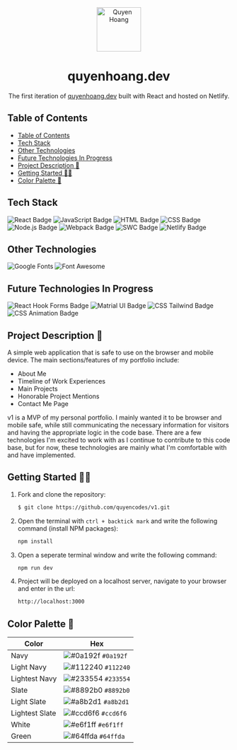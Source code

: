 <div align="center">
  <img src="https://user-images.githubusercontent.com/104607182/198861294-a3c1a341-0f11-4cdd-bba1-c4a254c40fc6.png" alt="Quyen Hoang" style="margin-bottom: 0" width="100">
  <h1 align="center">
    quyenhoang.dev
  </h1>
</div>
<p align="center">
  The first iteration of <a href="https://quyenhoang.dev" target="_blank"> quyenhoang.dev</a> built with <a ref="https://react.dev/" target="_blank">React</a> and hosted on <a ref="https://www.netlify.com/" target="_blank">Netlify</a>.
</p>

## Table of Contents
- [Table of Contents](#table-of-contents)
- [Tech Stack](#tech-stack)
- [Other Technologies](#other-technologies)
- [Future Technologies In Progress](#future-technologies-in-progress)
- [Project Description 📝](#project-description-)
- [Getting Started 🧑‍🍳](#getting-started-)
- [Color Palette 🎨](#color-palette-)

## Tech Stack
<div align="left" width="100%">
  <img src="https://img.shields.io/badge/react-%2320232a.svg?style=for-the-badge&logo=react&logoColor=%2361DAFB" alt="React Badge"/>
  <img src="https://img.shields.io/badge/JavaScript-F7DF1E.svg?style=for-the-badge&logo=JavaScript&logoColor=black" alt="JavaScript Badge"/>
  <img src="https://img.shields.io/badge/HTML5-E34F26.svg?style=for-the-badge&logo=HTML5&logoColor=white" alt="HTML Badge"/>
  <img src="https://img.shields.io/badge/CSS3-1572B6.svg?style=for-the-badge&logo=CSS3&logoColor=white" alt="CSS Badge"/>
  <img src="https://img.shields.io/badge/node.js-6DA55F?style=for-the-badge&logo=node.js&logoColor=white" alt="Node.js Badge"/>
  <img src="https://img.shields.io/badge/Webpack-8DD6F9.svg?style=for-the-badge&logo=Webpack&logoColor=black" alt="Webpack Badge"/>
  <img src="https://img.shields.io/badge/SWC-FFFFFF.svg?style=for-the-badge&logo=SWC&logoColor=black" alt="SWC Badge"/>
  <img src="https://img.shields.io/badge/Netlify-00C7B7.svg?style=for-the-badge&logo=Netlify&logoColor=white" alt="Netlify Badge"/>
</div>

## Other Technologies
<div>
  <img src="https://img.shields.io/badge/Google%20Fonts-4285F4.svg?style=for-the-badge&logo=Google-Fonts&logoColor=white" alt="Google Fonts"/>
  <img src="https://img.shields.io/badge/Font%20Awesome-528DD7.svg?style=for-the-badge&logo=Font-Awesome&logoColor=white" alt="Font Awesome"/>
</div>

## Future Technologies In Progress
<div>
  <img src="https://img.shields.io/badge/React%20Hook%20Form-EC5990.svg?style=for-the-badge&logo=React-Hook-Form&logoColor=white" alt="React Hook Forms Badge"/>
  <img src="https://img.shields.io/badge/MUI-007FFF.svg?style=for-the-badge&logo=MUI&logoColor=white" alt="Matrial UI Badge"/>
  <img src="https://img.shields.io/badge/Tailwind%20CSS-06B6D4.svg?style=for-the-badge&logo=Tailwind-CSS&logoColor=white" alt="CSS Tailwind Badge"/>
  <img src="https://img.shields.io/badge/CSS_Scroll_Animations-1572B6.svg?style=for-the-badge&logo=CSS3&logoColor=white" alt="CSS Animation Badge"/>
</div>

## Project Description 📝
A simple web application that is safe to use on the browser and mobile device. The main sections/features of my portfolio include:

- About Me
- Timeline of Work Experiences
- Main Projects
- Honorable Project Mentions
- Contact Me Page

v1 is a MVP of my personal portfolio. I mainly wanted it to be browser and mobile safe, while still communicating the necessary information for visitors and having the appropriate logic in the code base. There are a few technologies I'm excited to work with as I continue to contribute to this code base, but for now, these technologies are mainly what I'm comfortable with and have implemented.

## Getting Started 🧑‍🍳
1. Fork and clone the repository:
   ```bash
   $ git clone https://github.com/quyencodes/v1.git
   ```
2. Open the terminal with `ctrl + backtick mark` and write the following command (install NPM packages):
   ```bash
   npm install
   ```
3. Open a seperate terminal window and write the following command:
   ```bash
   npm run dev
   ```
4. Project will be deployed on a localhost server, navigate to your browser and enter in the url:
   ```bash
   http://localhost:3000
   ```

## Color Palette 🎨
| Color          | Hex                                                                |
| -------------- | ------------------------------------------------------------------ |
| Navy           | ![#0a192f](https://via.placeholder.com/10/0a192f?text=+) `#0a192f` |
| Light Navy     | ![#112240](https://via.placeholder.com/10/0a192f?text=+) `#112240` |
| Lightest Navy  | ![#233554](https://via.placeholder.com/10/303C55?text=+) `#233554` |
| Slate          | ![#8892b0](https://via.placeholder.com/10/8892b0?text=+) `#8892b0` |
| Light Slate    | ![#a8b2d1](https://via.placeholder.com/10/a8b2d1?text=+) `#a8b2d1` |
| Lightest Slate | ![#ccd6f6](https://via.placeholder.com/10/ccd6f6?text=+) `#ccd6f6` |
| White          | ![#e6f1ff](https://via.placeholder.com/10/e6f1ff?text=+) `#e6f1ff` |
| Green          | ![#64ffda](https://via.placeholder.com/10/64ffda?text=+) `#64ffda` |
